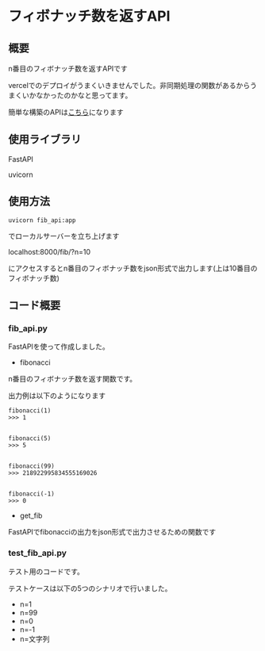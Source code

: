 # フィボナッチ数を返すAPI

## 概要
n番目のフィボナッチ数を返すAPIです

vercelでのデプロイがうまくいきませんでした。非同期処理の関数があるからうまくいかなかったのかなと思ってます。

簡単な構築のAPIは[こちら][link-1]になります

[link-1]: https://github.com/KoMaTop10/fib_API

## 使用ライブラリ

FastAPI

uvicorn

## 使用方法

`uvicorn fib_api:app` 

でローカルサーバーを立ち上げます

localhost:8000/fib/?n=10

にアクセスするとn番目のフィボナッチ数をjson形式で出力します(上は10番目のフィボナッチ数)

## コード概要

### fib_api.py

FastAPIを使って作成しました。

- fibonacci

n番目のフィボナッチ数を返す関数です。

出力例は以下のようになります
  
```
fibonacci(1)
>>> 1


fibonacci(5)
>>> 5


fibonacci(99)
>>> 218922995834555169026


fibonacci(-1)
>>> 0
```

- get_fib

FastAPIでfibonacciの出力をjson形式で出力させるための関数です

### test_fib_api.py
テスト用のコードです。

テストケースは以下の5つのシナリオで行いました。

- n=1
- n=99
- n=0
- n=-1
- n=文字列

